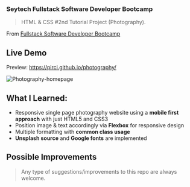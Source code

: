 ### Seytech Fullstack Software Developer Bootcamp

> HTML & CSS #2nd Tutorial Project (Photography).

From [Fullstack Software Developer Bootcamp](https://www.seytech.co/)

## Live Demo

Preview: https://pirci.github.io/photography/

![Photography-homepage](https://user-images.githubusercontent.com/43238947/126038711-9ba2f19b-8ccd-4562-87c1-5758e1415c43.png)

## What I Learned:

- Responsive single page photography website using a **mobile first approach** with just HTML5 and CSS3
- Position image & text accordingly via **Flexbox** for responsive design
- Multiple formatting with **common class usage**
- **Unsplash source** and **Google fonts** are implemented

## Possible Improvements

> Any type of suggestions/improvements to this repo are always welcome.
